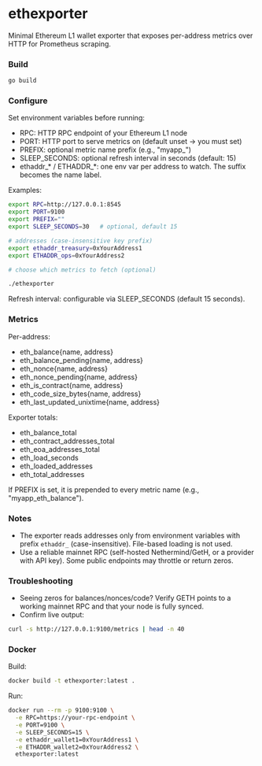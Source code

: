 # ethexporter

Minimal Ethereum L1 wallet exporter that exposes per-address metrics over HTTP for Prometheus scraping.

### Build

```bash
go build
```

### Configure

Set environment variables before running:

- RPC: HTTP RPC endpoint of your Ethereum L1 node
- PORT: HTTP port to serve metrics on (default unset → you must set)
- PREFIX: optional metric name prefix (e.g., "myapp_")
- SLEEP_SECONDS: optional refresh interval in seconds (default: 15)
- ethaddr_* / ETHADDR_*: one env var per address to watch. The suffix becomes the name label.

Examples:

```bash
export RPC=http://127.0.0.1:8545
export PORT=9100
export PREFIX=""
export SLEEP_SECONDS=30   # optional, default 15

# addresses (case-insensitive key prefix)
export ethaddr_treasury=0xYourAddress1
export ETHADDR_ops=0xYourAddress2

# choose which metrics to fetch (optional)

./ethexporter
```

Refresh interval: configurable via SLEEP_SECONDS (default 15 seconds).

### Metrics

Per-address:

- eth_balance{name, address}
- eth_balance_pending{name, address}
- eth_nonce{name, address}
- eth_nonce_pending{name, address}
- eth_is_contract{name, address}
- eth_code_size_bytes{name, address}
- eth_last_updated_unixtime{name, address}

Exporter totals:

- eth_balance_total
- eth_contract_addresses_total
- eth_eoa_addresses_total
- eth_load_seconds
- eth_loaded_addresses
- eth_total_addresses

If PREFIX is set, it is prepended to every metric name (e.g., "myapp_eth_balance").

### Notes

- The exporter reads addresses only from environment variables with prefix `ethaddr_` (case-insensitive). File-based loading is not used.
- Use a reliable mainnet RPC (self-hosted Nethermind/GetH, or a provider with API key). Some public endpoints may throttle or return zeros.

### Troubleshooting

- Seeing zeros for balances/nonces/code? Verify GETH points to a working mainnet RPC and that your node is fully synced.
- Confirm live output:

```bash
curl -s http://127.0.0.1:9100/metrics | head -n 40
```

### Docker

Build:
```bash
docker build -t ethexporter:latest .
```

Run:
```bash
docker run --rm -p 9100:9100 \
  -e RPC=https://your-rpc-endpoint \
  -e PORT=9100 \
  -e SLEEP_SECONDS=15 \
  -e ethaddr_wallet1=0xYourAddress1 \
  -e ETHADDR_wallet2=0xYourAddress2 \
  ethexporter:latest
```
